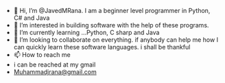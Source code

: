 - 👋 Hi, I’m @JavedMRana. I am a beginner level programmer in Python, C# and Java
- 👀 I’m interested in building software with the help of these programs.
- 🌱 I’m currently learning ...Python, C sharp and Java
- 💞️ I’m looking to collaborate on everything. if anybody can help me how I can quickly learn these software languages. i shall be thankful
- 📫 How to reach me
- i can be reached at my gmail
- Muhammadjrana@gmail.com

<!---
JavedMRana/JavedMRana is a ✨ special ✨ repository because its `README.md` (this file) appears on your GitHub profile.
You can click the Preview link to take a look at your changes.
--->

